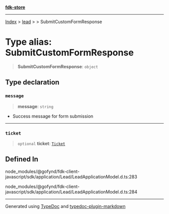 [**fdk-store**](../../../README.md)
***

[Index](../../../API.md) > [lead](../../README.md) > [<internal>](../README.md) > SubmitCustomFormResponse

# Type alias: SubmitCustomFormResponse

> **SubmitCustomFormResponse**: `object`

## Type declaration

### `message`

> **message**: `string`

- Success message for form submission

***

### `ticket`

> `optional` **ticket**: [`Ticket`](type-alias.Ticket.md)

## Defined In

node\_modules/@gofynd/fdk-client-javascript/sdk/application/Lead/LeadApplicationModel.d.ts:283

node\_modules/@gofynd/fdk-client-javascript/sdk/application/Lead/LeadApplicationModel.d.ts:284

***
Generated using [TypeDoc](https://typedoc.org/) and [typedoc-plugin-markdown](https://www.npmjs.com/package/typedoc-plugin-markdown)
